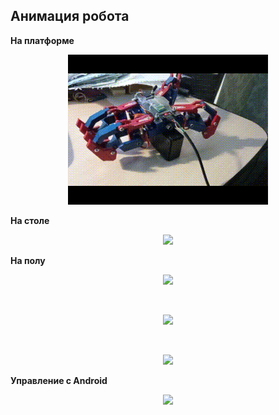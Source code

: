 ## Анимация робота

**На платформе**
<figure>
   <p align="center">
      <img src="https://github.com/dr-number/Spider2024_410_bluethooth_LKM/blob/main/for_read_me/gifs/1_in_platform.gif">
   </p>
</figure>

**На столе**
<p align="center">
   <img src="https://raw.githubusercontent.com/dr-number/prog_lan_lar_larionov_lab_1_linear_processing/master/screens/2_in_table.gif" width="552">
</p>

**На полу**
<p align="center">
   <img src="https://raw.githubusercontent.com/dr-number/prog_lan_lar_larionov_lab_1_linear_processing/master/screens/3_in_ground_1.gif">
</p>
</br>
<p align="center">
   <img src="https://raw.githubusercontent.com/dr-number/prog_lan_lar_larionov_lab_1_linear_processing/master/screens/4_in_ground_2.gif">
</p>
</br>
<p align="center">
   <img src="https://raw.githubusercontent.com/dr-number/prog_lan_lar_larionov_lab_1_linear_processing/master/screens/5_in_ground_3.gif">
</p>

**Управление с Android**
<p align="center">
   <img src="https://raw.githubusercontent.com/dr-number/prog_lan_lar_larionov_lab_1_linear_processing/master/screens/6_robot_and_pult.gif">
</p>


